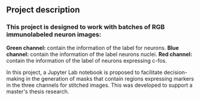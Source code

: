 <h2>Project description</h2>
<h3>This project is designed to work with batches of RGB immunolabeled neuron images:</h3>
<b>Green channel:</b> contain the information of the label for neurons.
<b>Blue channel:</b> contain the information of the label neurons nuclei.
<b>Red channel:</b> contain the information of the label of neurons expressing c-fos.

In this project, a Jupyter Lab notebook is proposed to facilitate decision-making in the generation of masks that contain regions expressing markers in the three channels for stitched images. This was developed to support a master's thesis research.
